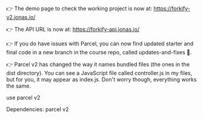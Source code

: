 👉 The demo page to check the working project is now at: https://forkify-v2.jonas.io/

👉 The API URL is now at: https://forkify-api.jonas.io/

👉 If you do have issues with Parcel, you can now find updated starter and final code in a new branch in the course repo, called updates-and-fixes 🐛.

👉 Parcel v2 has changed the way it names bundled files (the ones in the dist directory). You can see a JavaScript file called controller.js in my files, but for you, it may appear as index.js. Don't worry though, everything works the same.

use parcel v2

Dependencies: parcel v2